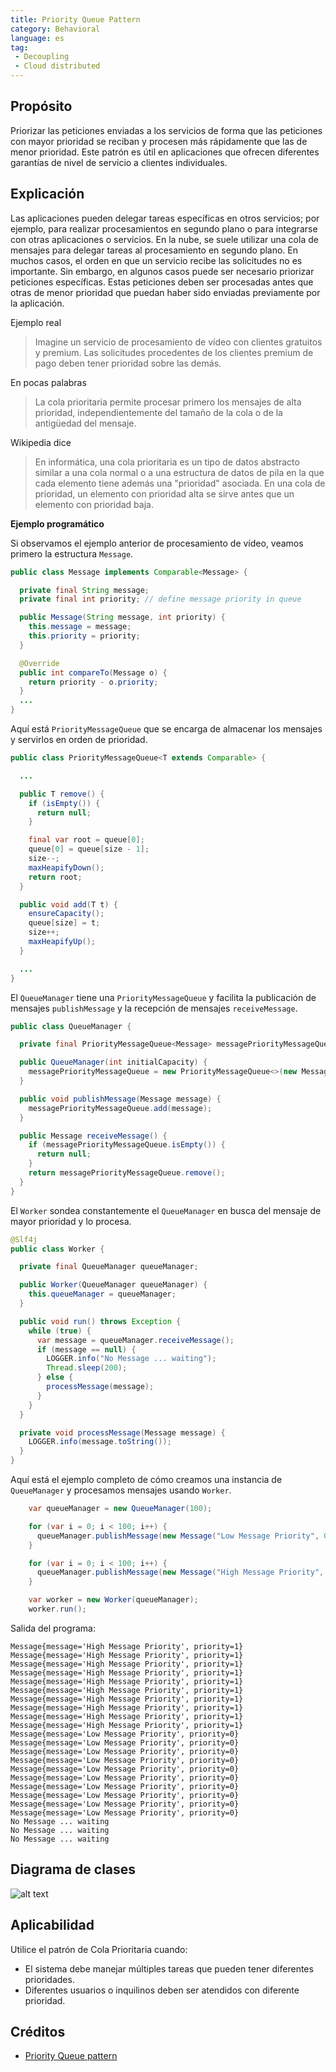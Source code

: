 ```yaml
---
title: Priority Queue Pattern
category: Behavioral
language: es
tag:
 - Decoupling
 - Cloud distributed
---
```


## Propósito

Priorizar las peticiones enviadas a los servicios de forma que las peticiones con mayor prioridad se reciban y procesen
más rápidamente que las de menor prioridad. Este patrón es útil en aplicaciones que ofrecen diferentes garantías de
nivel de servicio a clientes individuales.

## Explicación

Las aplicaciones pueden delegar tareas específicas en otros servicios; por ejemplo, para realizar procesamientos en
segundo plano o para integrarse con otras aplicaciones o servicios. En la nube, se suele utilizar una cola de mensajes
para delegar tareas al procesamiento en segundo plano. En muchos casos, el orden en que un servicio recibe las
solicitudes no es importante. Sin embargo, en algunos casos puede ser necesario priorizar peticiones específicas. Estas
peticiones deben ser procesadas antes que otras de menor prioridad que puedan haber sido enviadas previamente por la
aplicación.

Ejemplo real

> Imagine un servicio de procesamiento de vídeo con clientes gratuitos y premium. Las solicitudes procedentes de los
> clientes premium de pago deben tener prioridad sobre las demás.

En pocas palabras

> La cola prioritaria permite procesar primero los mensajes de alta prioridad, independientemente del tamaño de la cola
> o de la antigüedad del mensaje.

Wikipedia dice

> En informática, una cola prioritaria es un tipo de datos abstracto similar a una cola normal o a una estructura de
> datos de pila en la que cada elemento tiene además una "prioridad" asociada. En una cola de prioridad, un elemento con
> prioridad alta se sirve antes que un elemento con prioridad baja.

**Ejemplo programático**

Si observamos el ejemplo anterior de procesamiento de vídeo, veamos primero la estructura `Message`.

```java
public class Message implements Comparable<Message> {

  private final String message;
  private final int priority; // define message priority in queue

  public Message(String message, int priority) {
    this.message = message;
    this.priority = priority;
  }

  @Override
  public int compareTo(Message o) {
    return priority - o.priority;
  }
  ...
}
```

Aquí está `PriorityMessageQueue` que se encarga de almacenar los mensajes y servirlos en orden de prioridad.

```java
public class PriorityMessageQueue<T extends Comparable> {

  ...

  public T remove() {
    if (isEmpty()) {
      return null;
    }

    final var root = queue[0];
    queue[0] = queue[size - 1];
    size--;
    maxHeapifyDown();
    return root;
  }

  public void add(T t) {
    ensureCapacity();
    queue[size] = t;
    size++;
    maxHeapifyUp();
  }

  ...
}
```

El `QueueManager` tiene una `PriorityMessageQueue` y facilita la publicación de mensajes `publishMessage` y la recepción
de mensajes `receiveMessage`.

```java
public class QueueManager {

  private final PriorityMessageQueue<Message> messagePriorityMessageQueue;

  public QueueManager(int initialCapacity) {
    messagePriorityMessageQueue = new PriorityMessageQueue<>(new Message[initialCapacity]);
  }

  public void publishMessage(Message message) {
    messagePriorityMessageQueue.add(message);
  }

  public Message receiveMessage() {
    if (messagePriorityMessageQueue.isEmpty()) {
      return null;
    }
    return messagePriorityMessageQueue.remove();
  }
}
```

El `Worker` sondea constantemente el `QueueManager` en busca del mensaje de mayor prioridad y lo procesa.

```java
@Slf4j
public class Worker {

  private final QueueManager queueManager;

  public Worker(QueueManager queueManager) {
    this.queueManager = queueManager;
  }

  public void run() throws Exception {
    while (true) {
      var message = queueManager.receiveMessage();
      if (message == null) {
        LOGGER.info("No Message ... waiting");
        Thread.sleep(200);
      } else {
        processMessage(message);
      }
    }
  }

  private void processMessage(Message message) {
    LOGGER.info(message.toString());
  }
}
```

Aquí está el ejemplo completo de cómo creamos una instancia de `QueueManager` y procesamos mensajes usando `Worker`.

```java
    var queueManager = new QueueManager(100);

    for (var i = 0; i < 100; i++) {
      queueManager.publishMessage(new Message("Low Message Priority", 0));
    }

    for (var i = 0; i < 100; i++) {
      queueManager.publishMessage(new Message("High Message Priority", 1));
    }

    var worker = new Worker(queueManager);
    worker.run();
```

Salida del programa:

```
Message{message='High Message Priority', priority=1}
Message{message='High Message Priority', priority=1}
Message{message='High Message Priority', priority=1}
Message{message='High Message Priority', priority=1}
Message{message='High Message Priority', priority=1}
Message{message='High Message Priority', priority=1}
Message{message='High Message Priority', priority=1}
Message{message='High Message Priority', priority=1}
Message{message='High Message Priority', priority=1}
Message{message='High Message Priority', priority=1}
Message{message='Low Message Priority', priority=0}
Message{message='Low Message Priority', priority=0}
Message{message='Low Message Priority', priority=0}
Message{message='Low Message Priority', priority=0}
Message{message='Low Message Priority', priority=0}
Message{message='Low Message Priority', priority=0}
Message{message='Low Message Priority', priority=0}
Message{message='Low Message Priority', priority=0}
Message{message='Low Message Priority', priority=0}
Message{message='Low Message Priority', priority=0}
No Message ... waiting
No Message ... waiting
No Message ... waiting
```

## Diagrama de clases

![alt text](./etc/priority-queue.urm.png "Priority Queue pattern class diagram")

## Aplicabilidad

Utilice el patrón de Cola Prioritaria cuando:

* El sistema debe manejar múltiples tareas que pueden tener diferentes prioridades.
* Diferentes usuarios o inquilinos deben ser atendidos con diferente prioridad.

## Créditos

* [Priority Queue pattern](https://docs.microsoft.com/en-us/azure/architecture/patterns/priority-queue)
